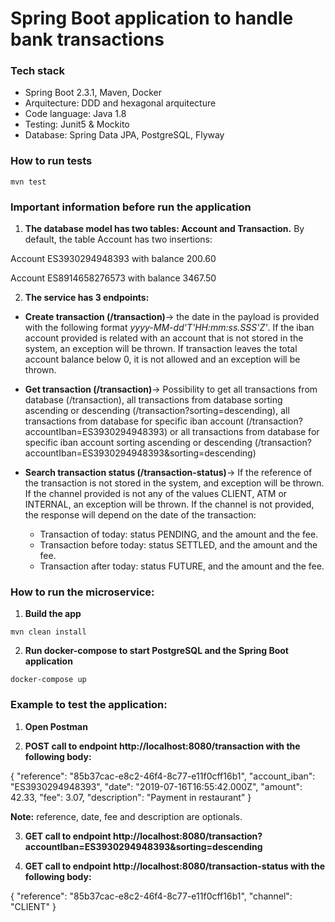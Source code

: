# Spring Boot application to handle bank transactions

### Tech stack
* Spring Boot 2.3.1, Maven, Docker
* Arquitecture: DDD and hexagonal arquitecture
* Code language: Java 1.8
* Testing: Junit5 & Mockito
* Database: Spring Data JPA, PostgreSQL, Flyway

### How to run tests
```
mvn test
```

### Important information before run the application
1. **The database model has two tables: Account and Transaction.** By default, the table Account has two insertions:

Account ES3930294948393 with balance 200.60

Account ES8914658276573 with balance 3467.50

2. **The service has 3 endpoints:**
* **Create transaction (/transaction)**-> the date in the payload is provided with the following format *yyyy-MM-dd'T'HH:mm:ss.SSS'Z'*. If the iban account provided is related with an account that is not stored in the system, an exception will be thrown. If transaction leaves the total account balance below 0, it is not allowed and an exception will be thrown.

* **Get transaction (/transaction)**-> Possibility to get all transactions from database (/transaction), all transactions from database sorting ascending or descending (/transaction?sorting=descending), all transactions from database for specific iban account (/transaction?accountIban=ES3930294948393) or all transactions from database for specific iban account sorting ascending or descending (/transaction?accountIban=ES3930294948393&sorting=descending)

* **Search transaction status (/transaction-status)**-> If the reference of the transaction is not stored in the system, and exception will be thrown. If the channel provided is not any of the values CLIENT, ATM or INTERNAL, an exception will be thrown. If the channel is not provided, the response will depend on the date of the transaction:
    - Transaction of today: status PENDING, and the amount and the fee.
    - Transaction before today: status SETTLED, and the amount and the fee.
    - Transaction after today: status FUTURE, and the amount and the fee.

### How to run the microservice:
1. **Build the app**
```
mvn clean install
```

2. **Run docker-compose to start PostgreSQL and the Spring Boot application**
```
docker-compose up
```

### Example to test the application:
1. **Open Postman**

2. **POST call to endpoint http://localhost:8080/transaction with the following body:**

{
    "reference": "85b37cac-e8c2-46f4-8c77-e11f0cff16b1",
    "account_iban": "ES3930294948393",
    "date": "2019-07-16T16:55:42.000Z",
    "amount": 42.33,
    "fee": 3.07,
    "description": "Payment in restaurant" 
}

**Note:** reference, date, fee and description are optionals.

3. **GET call to endpoint http://localhost:8080/transaction?accountIban=ES3930294948393&sorting=descending**

4. **GET call to endpoint http://localhost:8080/transaction-status with the following body:**

{
    "reference": "85b37cac-e8c2-46f4-8c77-e11f0cff16b1",
    "channel": "CLIENT"
}
